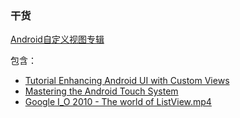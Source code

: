 ---
---
### 干货
[Android自定义视图专辑](http://v.youku.com/v_show/id_XODM4NzA3ODMy.html?f=23088492&from=y1.7-1.3)

包含：

- [Tutorial Enhancing Android UI with Custom Views](http://v.youku.com/v_show/id_XODM4NzA3ODMy.html?f=23088492&from=y1.2-3.4.1)
- [Mastering the Android Touch System](http://v.youku.com/v_show/id_XODQ1MjI2MDQ0.html?f=23088492&from=y1.2-3.4.2)
- [Google I_O 2010 - The world of ListView.mp4](http://v.youku.com/v_show/id_XOTE1MzI0MDU2.html?f=23088492&from=y1.2-3.4.3)